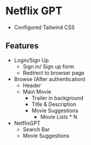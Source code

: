 # Netflix GPT

- Configured Tailwind CSS

## Features

- Login/Sign Up
    - Sign in/ Sign up form
    - Redirect to browser page
- Browse (After authentication)
    - Header
    - Main Movie
        - Trailer in background
        - Title & Description
        - Movie Suggestions
            - Movie Lists * N
- NetflixGPT
    - Search Bar
    - Movie Suggestions
